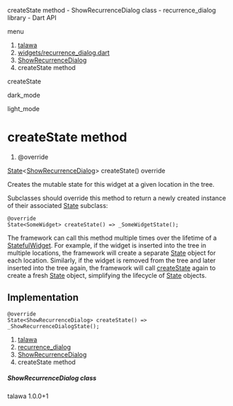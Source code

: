 




createState method - ShowRecurrenceDialog class - recurrence\_dialog library - Dart API







menu

1. [talawa](../../index.html)
2. [widgets/recurrence\_dialog.dart](../../widgets_recurrence_dialog/widgets_recurrence_dialog-library.html)
3. [ShowRecurrenceDialog](../../widgets_recurrence_dialog/ShowRecurrenceDialog-class.html)
4. createState method

createState


dark\_mode

light\_mode




# createState method


1. @override

[State](https://api.flutter.dev/flutter/widgets/State-class.html)<[ShowRecurrenceDialog](../../widgets_recurrence_dialog/ShowRecurrenceDialog-class.html)>
createState()
override

Creates the mutable state for this widget at a given location in the tree.

Subclasses should override this method to return a newly created
instance of their associated [State](https://api.flutter.dev/flutter/widgets/State-class.html) subclass:

```
@override
State<SomeWidget> createState() => _SomeWidgetState();

```

The framework can call this method multiple times over the lifetime of
a [StatefulWidget](https://api.flutter.dev/flutter/widgets/StatefulWidget-class.html). For example, if the widget is inserted into the tree
in multiple locations, the framework will create a separate [State](https://api.flutter.dev/flutter/widgets/State-class.html) object
for each location. Similarly, if the widget is removed from the tree and
later inserted into the tree again, the framework will call [createState](../../widgets_recurrence_dialog/ShowRecurrenceDialog/createState.html)
again to create a fresh [State](https://api.flutter.dev/flutter/widgets/State-class.html) object, simplifying the lifecycle of
[State](https://api.flutter.dev/flutter/widgets/State-class.html) objects.


## Implementation

```
@override
State<ShowRecurrenceDialog> createState() => _ShowRecurrenceDialogState();
```

 


1. [talawa](../../index.html)
2. [recurrence\_dialog](../../widgets_recurrence_dialog/widgets_recurrence_dialog-library.html)
3. [ShowRecurrenceDialog](../../widgets_recurrence_dialog/ShowRecurrenceDialog-class.html)
4. createState method

##### ShowRecurrenceDialog class





talawa
1.0.0+1






